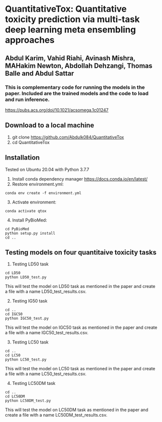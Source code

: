 # QuantitativeTox: Quantitative toxicity prediction via multi-task deep learning meta ensembling approaches

## Abdul Karim, Vahid Riahi, Avinash Mishra, MAHakim Newton, Abdollah Dehzangi, Thomas Balle and Abdul Sattar
### This is complementary code for running the models in the paper. Included are the trained models and the code to load and run inference.

https://pubs.acs.org/doi/10.1021/acsomega.1c01247


## Download to a local machine

1. git clone https://github.com/Abdulk084/QuantitativeTox
2. cd QuantitativeTox

## Installation

Tested on Ubuntu 20.04 with Python 3.7.7

1. Install conda dependency manager https://docs.conda.io/en/latest/ 
2. Restore environment.yml:
```
conda env create -f environment.yml 
```
3. Activate environment: 
```
conda activate qtox
```
4. Install PyBioMed:
```
cd PyBioMed
python setup.py install
cd ..
```

## Testing models on four quantitaive toxicity tasks

1. Testing LD50 task
```
cd LD50
python LD50_test.py
```
This will test the model on LD50 task as mentioned in the paper and create a file with a name LD50_test_results.csv.

2. Testing IG50 task
```
cd ..
cd IGC50
python IGC50_test.py
```
This will test the model on IGC50 task as mentioned in the paper and create a file with a name IGC50_test_results.csv.

3. Testing LC50 task
```
cd ..
cd LC50
python LC50_test.py
```
This will test the model on LC50 task as mentioned in the paper and create a file with a name LC50_test_results.csv.

4. Testing LC50DM task
```
cd ..
cd LC50DM
python LC50DM_test.py
```
This will test the model on LC50DM task as mentioned in the paper and create a file with a name LC50DM_test_results.csv.
